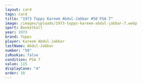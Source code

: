 ```yaml
---
layout: card
tags: card
title: "1973 Topps Kareem Abdul-Jabbar #50 PSA 7"
image: /images/uploads/1973-topps-kareem-abdul-jabbar-7.webp
sport: Basketball
year: 1973
brand: Topps
player: Kareem Abdul-Jabbar
lastName: Abdul-Jabbar
number: "50"
isRookie: false
condition: PSA 7
value: 115
displayCase: "4"
order: 10
---
```

